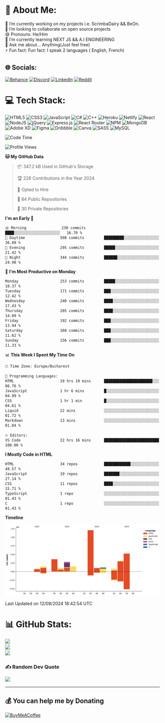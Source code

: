 # 💫 About Me:
🔭 I’m currently working on my projects i.e. ScrimbaDairy && BeOn. <br>👯 I’m looking to collaborate on open source projects<br>😄 Pronouns: He/Him<br>🌱 I’m currently learning NEXT JS && A.I ENGINEERING<br>💬 Ask me about... Anything(Just feel free)<br>⚡ Fun fact: Fun fact: I speak 2 languages ( English, French)


## 🌐 Socials:
[![Behance](https://img.shields.io/badge/Behance-1769ff?logo=behance&logoColor=white)](https://behance.net/https://www.behance.net/leroyyoumbi) [![Discord](https://img.shields.io/badge/Discord-%237289DA.svg?logo=discord&logoColor=white)](htttps://discord.gg/Leroy#0512) [![LinkedIn](https://img.shields.io/badge/LinkedIn-%230077B5.svg?logo=linkedin&logoColor=white)](https://linkedin.com/in/https://www.linkedin.com/in/tanguy-leroy-k-youmbi-a02261206/) [![Reddit](https://img.shields.io/badge/Reddit-%23FF4500.svg?logo=Reddit&logoColor=white)](https://reddit.com/user/https://www.reddit.com/user/Fit_Look_9286) 

# 💻 Tech Stack:
![HTML5](https://img.shields.io/badge/html5-%23E34F26.svg?style=flat&logo=html5&logoColor=white) ![CSS3](https://img.shields.io/badge/css3-%231572B6.svg?style=flat&logo=css3&logoColor=white) ![JavaScript](https://img.shields.io/badge/javascript-%23323330.svg?style=flat&logo=javascript&logoColor=%23F7DF1E) ![C#](https://img.shields.io/badge/c%23-%23239120.svg?style=flat&logo=c-sharp&logoColor=white) ![C++](https://img.shields.io/badge/c++-%2300599C.svg?style=flat&logo=c%2B%2B&logoColor=white) ![Heroku](https://img.shields.io/badge/heroku-%23430098.svg?style=flat&logo=heroku&logoColor=white) ![Netlify](https://img.shields.io/badge/netlify-%23000000.svg?style=flat&logo=netlify&logoColor=#00C7B7) ![React](https://img.shields.io/badge/react-%2320232a.svg?style=flat&logo=react&logoColor=%2361DAFB) ![NodeJS](https://img.shields.io/badge/node.js-6DA55F?style=flat&logo=node.js&logoColor=white) ![jQuery](https://img.shields.io/badge/jquery-%230769AD.svg?style=flat&logo=jquery&logoColor=white) ![Express.js](https://img.shields.io/badge/express.js-%23404d59.svg?style=flat&logo=express&logoColor=%2361DAFB) ![React Router](https://img.shields.io/badge/React_Router-CA4245?style=flat&logo=react-router&logoColor=white) ![NPM](https://img.shields.io/badge/NPM-%23000000.svg?style=flat&logo=npm&logoColor=white) ![MongoDB](https://img.shields.io/badge/MongoDB-%234ea94b.svg?style=flat&logo=mongodb&logoColor=white) ![Adobe XD](https://img.shields.io/badge/Adobe%20XD-470137?style=flat&logo=Adobe%20XD&logoColor=#FF61F6) 	![Figma](https://img.shields.io/badge/figma-%23F24E1E.svg?style=flat&logo=figma&logoColor=white) ![Dribbble](https://img.shields.io/badge/Dribbble-EA4C89?style=flat&logo=dribbble&logoColor=white) ![Canva](https://img.shields.io/badge/Canva-%2300C4CC.svg?style=flat&logo=Canva&logoColor=white) ![SASS](https://img.shields.io/badge/SASS-hotpink.svg?style=flat&logo=SASS&logoColor=white) ![MySQL](https://img.shields.io/badge/mysql-%2300f.svg?style=flat&logo=mysql&logoColor=white)

<!--START_SECTION:waka-->
![Code Time](http://img.shields.io/badge/Code%20Time-828%20hrs%202%20mins-blue)

![Profile Views](http://img.shields.io/badge/Profile%20Views-0-blue)

**🐱 My GitHub Data** 

> 📦 347.2 kB Used in GitHub's Storage 
 > 
> 🏆 228 Contributions in the Year 2024
 > 
> 💼 Opted to Hire
 > 
> 📜 84 Public Repositories 
 > 
> 🔑 30 Private Repositories 
 > 
**I'm an Early 🐤** 

```text
🌞 Morning                230 commits         ████░░░░░░░░░░░░░░░░░░░░░   16.70 % 
🌆 Daytime                508 commits         █████████░░░░░░░░░░░░░░░░   36.89 % 
🌃 Evening                295 commits         █████░░░░░░░░░░░░░░░░░░░░   21.42 % 
🌙 Night                  344 commits         ██████░░░░░░░░░░░░░░░░░░░   24.98 % 
```
📅 **I'm Most Productive on Monday** 

```text
Monday                   253 commits         █████░░░░░░░░░░░░░░░░░░░░   18.37 % 
Tuesday                  171 commits         ███░░░░░░░░░░░░░░░░░░░░░░   12.42 % 
Wednesday                240 commits         ████░░░░░░░░░░░░░░░░░░░░░   17.43 % 
Thursday                 205 commits         ████░░░░░░░░░░░░░░░░░░░░░   14.89 % 
Friday                   192 commits         ███░░░░░░░░░░░░░░░░░░░░░░   13.94 % 
Saturday                 160 commits         ███░░░░░░░░░░░░░░░░░░░░░░   11.62 % 
Sunday                   156 commits         ███░░░░░░░░░░░░░░░░░░░░░░   11.33 % 
```


📊 **This Week I Spent My Time On** 

```text
🕑︎ Time Zone: Europe/Bucharest

💬 Programming Languages: 
HTML                     19 hrs 19 mins      ██████████████████████░░░   86.76 % 
JavaScript               1 hr 6 mins         █░░░░░░░░░░░░░░░░░░░░░░░░   04.99 % 
CSS                      1 hr 1 min          █░░░░░░░░░░░░░░░░░░░░░░░░   04.61 % 
Liquid                   22 mins             ░░░░░░░░░░░░░░░░░░░░░░░░░   01.72 % 
Markdown                 13 mins             ░░░░░░░░░░░░░░░░░░░░░░░░░   01.04 % 

🔥 Editors: 
VS Code                  22 hrs 16 mins      █████████████████████████   100.00 % 
```

**I Mostly Code in HTML** 

```text
HTML                     34 repos            ████████████░░░░░░░░░░░░░   48.57 % 
JavaScript               19 repos            ███████░░░░░░░░░░░░░░░░░░   27.14 % 
CSS                      11 repos            ████░░░░░░░░░░░░░░░░░░░░░   15.71 % 
TypeScript               1 repo              ░░░░░░░░░░░░░░░░░░░░░░░░░   01.43 % 
C                        1 repo              ░░░░░░░░░░░░░░░░░░░░░░░░░   01.43 % 
```



**Timeline**

![Lines of Code chart](https://raw.githubusercontent.com/Mr-Roy-alt/Mr-Roy-alt/main/assets/bar_graph.png)


 Last Updated on 12/08/2024 18:42:54 UTC
<!--END_SECTION:waka-->

# 📊 GitHub Stats:
![](https://github-readme-stats.vercel.app/api?username=Mr-Roy-alt&theme=dark&hide_border=false&include_all_commits=false&count_private=false)<br/>
![](https://github-readme-streak-stats.herokuapp.com/?user=Mr-Roy-alt&theme=dark&hide_border=false)<br/>
![](https://github-readme-stats.vercel.app/api/top-langs/?username=Mr-Roy-alt&theme=dark&hide_border=false&include_all_commits=false&count_private=false&layout=compact)

### ✍️ Random Dev Quote
![](https://quotes-github-readme.vercel.app/api?type=horizontal&theme=radical)

---
## 💰 You can help me by Donating
  [![BuyMeACoffee](https://img.shields.io/badge/Buy%20Me%20a%20Coffee-ffdd00?style=for-the-badge&logo=buy-me-a-coffee&logoColor=black)](https://buymeacoffee.com/https://www.buymeacoffee.com/leroyyoumb4) 

  <!-- Proudly created with GPRM ( https://gprm.itsvg.in ) -->
  
